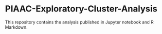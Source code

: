 # PIAAC-Exploratory-Cluster-Analysis
This repository contains the analysis published in Jupyter notebook and R Markdown. 
